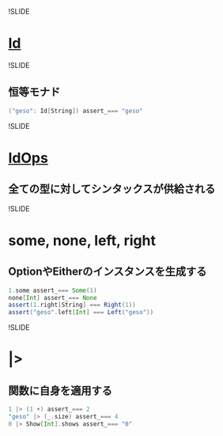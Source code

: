!SLIDE

# [Id](http://halcat0x15a.github.com/scalaz/core/target/scala-2.9.2/api/index.html#scalaz.Id$)

!SLIDE

## 恒等モナド

```scala
("geso": Id[String]) assert_=== "geso"
```

!SLIDE

# [IdOps](http://halcat0x15a.github.com/scalaz/core/target/scala-2.9.2/api/index.html#scalaz.syntax.IdOps)

## 全ての型に対してシンタックスが供給される

!SLIDE

# some, none, left, right

## OptionやEitherのインスタンスを生成する

```scala
1.some assert_=== Some(1)
none[Int] assert_=== None
assert(1.right[String] === Right(1))
assert("geso".left[Int] === Left("geso"))
```

!SLIDE

# |>

## 関数に自身を適用する

```scala
1 |> (1 +) assert_=== 2
"geso" |> (_.size) assert_=== 4
0 |> Show[Int].shows assert_=== "0"
```
